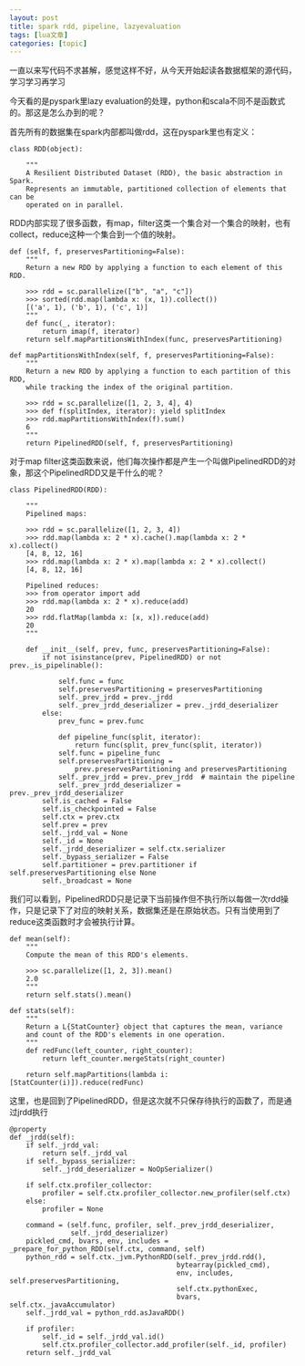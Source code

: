 ```yaml
---
layout: post
title: spark rdd, pipeline, lazyevaluation 
tags: [lua文章]
categories: [topic]
---
```

一直以来写代码不求甚解，感觉这样不好，从今天开始起读各数据框架的源代码，学习学习再学习

今天看的是pyspark里lazy evaluation的处理，python和scala不同不是函数式的。那这是怎么办到的呢？

首先所有的数据集在spark内部都叫做rdd，这在pyspark里也有定义：

    
    
    class RDD(object):
    
        """
        A Resilient Distributed Dataset (RDD), the basic abstraction in Spark.
        Represents an immutable, partitioned collection of elements that can be
        operated on in parallel.
    

RDD内部实现了很多函数，有map，filter这类一个集合对一个集合的映射，也有collect，reduce这种一个集合到一个值的映射。

    
    
    def (self, f, preservesPartitioning=False):
        """
        Return a new RDD by applying a function to each element of this RDD.
    
        >>> rdd = sc.parallelize(["b", "a", "c"])
        >>> sorted(rdd.map(lambda x: (x, 1)).collect())
        [('a', 1), ('b', 1), ('c', 1)]
        """
        def func(_, iterator):
            return imap(f, iterator)
        return self.mapPartitionsWithIndex(func, preservesPartitioning)
    
    def mapPartitionsWithIndex(self, f, preservesPartitioning=False):
        """
        Return a new RDD by applying a function to each partition of this RDD,
        while tracking the index of the original partition.
    
        >>> rdd = sc.parallelize([1, 2, 3, 4], 4)
        >>> def f(splitIndex, iterator): yield splitIndex
        >>> rdd.mapPartitionsWithIndex(f).sum()
        6
        """
        return PipelinedRDD(self, f, preservesPartitioning)
    

对于map filter这类函数来说，他们每次操作都是产生一个叫做PipelinedRDD的对象，那这个PipelinedRDD又是干什么的呢？

    
    
    class PipelinedRDD(RDD):
    
        """
        Pipelined maps:
    
        >>> rdd = sc.parallelize([1, 2, 3, 4])
        >>> rdd.map(lambda x: 2 * x).cache().map(lambda x: 2 * x).collect()
        [4, 8, 12, 16]
        >>> rdd.map(lambda x: 2 * x).map(lambda x: 2 * x).collect()
        [4, 8, 12, 16]
    
        Pipelined reduces:
        >>> from operator import add
        >>> rdd.map(lambda x: 2 * x).reduce(add)
        20
        >>> rdd.flatMap(lambda x: [x, x]).reduce(add)
        20
        """
    
        def __init__(self, prev, func, preservesPartitioning=False):
            if not isinstance(prev, PipelinedRDD) or not prev._is_pipelinable():
                
                self.func = func
                self.preservesPartitioning = preservesPartitioning
                self._prev_jrdd = prev._jrdd
                self._prev_jrdd_deserializer = prev._jrdd_deserializer
            else:
                prev_func = prev.func
    
                def pipeline_func(split, iterator):
                    return func(split, prev_func(split, iterator))
                self.func = pipeline_func
                self.preservesPartitioning = 
                    prev.preservesPartitioning and preservesPartitioning
                self._prev_jrdd = prev._prev_jrdd  # maintain the pipeline
                self._prev_jrdd_deserializer = prev._prev_jrdd_deserializer
            self.is_cached = False
            self.is_checkpointed = False
            self.ctx = prev.ctx
            self.prev = prev
            self._jrdd_val = None
            self._id = None
            self._jrdd_deserializer = self.ctx.serializer
            self._bypass_serializer = False
            self.partitioner = prev.partitioner if self.preservesPartitioning else None
            self._broadcast = None
    

我们可以看到，PipelinedRDD只是记录下当前操作但不执行所以每做一次rdd操作，只是记录下了对应的映射关系，数据集还是在原始状态。只有当使用到了reduce这类函数时才会被执行计算。

    
    
    def mean(self):
        """
        Compute the mean of this RDD's elements.
    
        >>> sc.parallelize([1, 2, 3]).mean()
        2.0
        """
        return self.stats().mean()
    
    def stats(self):
        """
        Return a L{StatCounter} object that captures the mean, variance
        and count of the RDD's elements in one operation.
        """
        def redFunc(left_counter, right_counter):
            return left_counter.mergeStats(right_counter)
    
        return self.mapPartitions(lambda i: [StatCounter(i)]).reduce(redFunc)
    

这里，也是回到了PipelinedRDD，但是这次就不只保存待执行的函数了，而是通过jrdd执行

    
    
    @property
    def _jrdd(self):
        if self._jrdd_val:
            return self._jrdd_val
        if self._bypass_serializer:
            self._jrdd_deserializer = NoOpSerializer()
    
        if self.ctx.profiler_collector:
            profiler = self.ctx.profiler_collector.new_profiler(self.ctx)
        else:
            profiler = None
    
        command = (self.func, profiler, self._prev_jrdd_deserializer,
                   self._jrdd_deserializer)
        pickled_cmd, bvars, env, includes = _prepare_for_python_RDD(self.ctx, command, self)
        python_rdd = self.ctx._jvm.PythonRDD(self._prev_jrdd.rdd(),
                                             bytearray(pickled_cmd),
                                             env, includes, self.preservesPartitioning,
                                             self.ctx.pythonExec,
                                             bvars, self.ctx._javaAccumulator)
        self._jrdd_val = python_rdd.asJavaRDD()
    
        if profiler:
            self._id = self._jrdd_val.id()
            self.ctx.profiler_collector.add_profiler(self._id, profiler)
        return self._jrdd_val